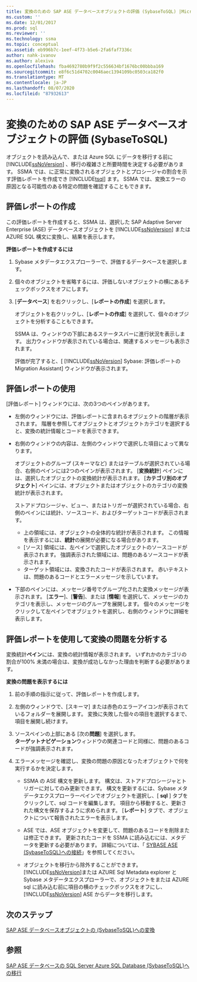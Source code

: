 ```yaml
---
title: 変換のための SAP ASE データベースオブジェクトの評価 (SybaseToSQL) |Microsoft Docs
ms.custom: ''
ms.date: 12/01/2017
ms.prod: sql
ms.reviewer: ''
ms.technology: ssma
ms.topic: conceptual
ms.assetid: eb996b7c-1eef-4f73-b5e6-2fa6faf7336c
author: nahk-ivanov
ms.author: alexiva
ms.openlocfilehash: fba4692780b9f9f2c556634bf1676bc00bbba169
ms.sourcegitcommit: e8f6c51d4702c0046aec1394109bc0503ca182f0
ms.translationtype: MT
ms.contentlocale: ja-JP
ms.lasthandoff: 08/07/2020
ms.locfileid: "87932613"
---
```

# <a name="assessing-sap-ase-database-objects-for-conversion-sybasetosql"></a>変換のための SAP ASE データベースオブジェクトの評価 (SybaseToSQL)
オブジェクトを読み込んで、または Azure SQL にデータを移行する前に [!INCLUDE[ssNoVersion](../../includes/ssnoversion-md.md)] 、移行の複雑さと所要時間を決定する必要があります。 SSMA では、に正常に変換されるオブジェクトとプロシージャの割合を示す評価レポートを作成でき [!INCLUDE[tsql](../../includes/tsql-md.md)] ます。 SSMA では、変換エラーの原因となる可能性のある特定の問題を確認することもできます。  
  
## <a name="create-assessment-reports"></a>評価レポートの作成  
この評価レポートを作成すると、SSMA は、選択した SAP Adaptive Server Enterprise (ASE) データベースオブジェクトを [!INCLUDE[ssNoVersion](../../includes/ssnoversion-md.md)] または AZURE SQL 構文に変換し、結果を表示します。  
  
**評価レポートを作成するには**  
  
1.  Sybase メタデータエクスプローラーで、評価するデータベースを選択します。  
  
2.  個々のオブジェクトを省略するには、評価しないオブジェクトの横にあるチェックボックスをオフにします。  
  
3.  [**データベース**] を右クリックし、[**レポートの作成**] を選択します。  
  
    オブジェクトを右クリックし、[**レポートの作成**] を選択して、個々のオブジェクトを分析することもできます。  
  
    SSMA は、ウィンドウの下部にあるステータスバーに進行状況を表示します。 出力ウィンドウが表示されている場合は、関連するメッセージも表示されます。  
  
    評価が完了すると、[ [!INCLUDE[ssNoVersion](../../includes/ssnoversion-md.md)] Sybase: 評価レポートの Migration Assistant] ウィンドウが表示されます。  
  
## <a name="use-assessment-reports"></a>評価レポートの使用  
[評価レポート] ウィンドウには、次の3つのペインがあります。  
  
-   左側のウィンドウには、評価レポートに含まれるオブジェクトの階層が表示されます。 階層を参照してオブジェクトとオブジェクトカテゴリを選択すると、変換の統計情報とコードを表示できます。  
  
-   右側のウィンドウの内容は、左側のウィンドウで選択した項目によって異なります。  
  
    オブジェクトのグループ (スキーマなど) またはテーブルが選択されている場合、右側のペインには2つのペインが表示されます。 [**変換統計**] ペインには、選択したオブジェクトの変換統計が表示されます。 [**カテゴリ別のオブジェクト**] ペインには、オブジェクトまたはオブジェクトのカテゴリの変換統計が表示されます。  
  
    ストアドプロシージャ、ビュー、またはトリガーが選択されている場合、右側のペインには統計、ソースコード、およびターゲットコードが表示されます。  
  
    -   上の領域には、オブジェクトの全体的な統計が表示されます。 この情報を表示するには、**統計**の展開が必要になる場合があります。 
    -   [ソース] 領域には、左ペインで選択したオブジェクトのソースコードが表示されます。 強調表示された領域には、問題のあるソースコードが表示されます。  
    -   ターゲット領域には、変換されたコードが表示されます。 赤いテキストは、問題のあるコードとエラーメッセージを示しています。  
  
-   下部のペインには、メッセージ番号でグループ化された変換メッセージが表示されます。 [**エラー**]、[**警告**]、または [**情報**] を選択して、メッセージのカテゴリを表示し、メッセージのグループを展開します。 個々のメッセージをクリックして左ペインでオブジェクトを選択し、右側のウィンドウに詳細を表示します。  
  
## <a name="analyze-conversion-problems-by-using-the-assessment-report"></a>評価レポートを使用して変換の問題を分析する  
変換統計**ペイン**には、変換の統計情報が表示されます。 いずれかのカテゴリの割合が100% 未満の場合は、変換が成功しなかった理由を判断する必要があります。  
  
**変換の問題を表示するには**  
  
1.  前の手順の指示に従って、評価レポートを作成します。  
  
2.  左側のウィンドウで、[スキーマ] または赤色のエラーアイコンが表示されているフォルダーを展開します。 変換に失敗した個々の項目を選択するまで、項目を展開し続けます。  
  
3.  ソースペインの上部にある [次の**問題**] を選択します。  
    **ターゲットナビゲーション**ウィンドウの関連コードと同様に、問題のあるコードが強調表示されます。  
  
4.  エラーメッセージを確認し、変換の問題の原因となったオブジェクトで何を実行するかを決定します。  
  
    -   SSMA の ASE 構文を更新します。 構文は、ストアドプロシージャとトリガーに対してのみ更新できます。 構文を更新するには、Sybase メタデータエクスプローラーペインでオブジェクトを選択し、[ **sql** ] タブをクリックして、sql コードを編集します。 項目から移動すると、更新された構文を保存するように求められます。 [**レポート**] タブで、オブジェクトについて報告されたエラーを表示します。  
  
    -   ASE では、ASE オブジェクトを変更して、問題のあるコードを削除または修正できます。 更新されたコードを SSMA に読み込むには、メタデータを更新する必要があります。 詳細については、「 [SYBASE ASE &#40;SybaseToSQL&#41;への接続](../../ssma/sybase/connecting-to-sybase-ase-sybasetosql.md)」を参照してください。  
  
    -   オブジェクトを移行から除外することができます。 [!INCLUDE[ssNoVersion](../../includes/ssnoversion-md.md)]または AZURE Sql Metadata explorer と Sybase メタデータエクスプローラーで、オブジェクトをまたは AZURE sql に読み込む前に項目の横のチェックボックスをオフにし、 [!INCLUDE[ssNoVersion](../../includes/ssnoversion-md.md)] ASE からデータを移行します。
  
## <a name="next-steps"></a>次のステップ  
[SAP ASE データベースオブジェクトの &#40;SybaseToSQL&#41;への変換](../../ssma/sybase/converting-sybase-ase-database-objects-sybasetosql.md)  
  
## <a name="see-also"></a>参照  
[SAP ASE データベースの SQL Server Azure SQL Database &#40;SybaseToSQL&#41;への移行](../../ssma/sybase/migrating-sybase-ase-databases-to-sql-server-azure-sql-db-sybasetosql.md)  
  
